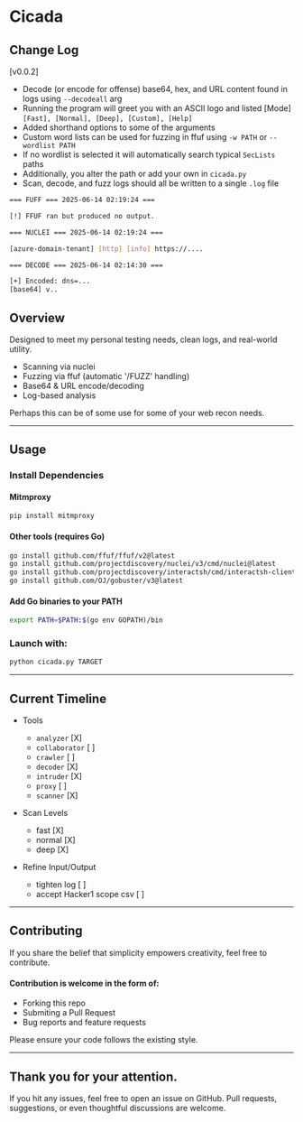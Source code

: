 # Cicada

## Change Log
[v0.0.2]

- Decode (or encode for offense) base64, hex, and URL content found in logs using `--decodeall` arg
- Running the program will greet you with an ASCII logo and listed [Mode] `[Fast], [Normal], [Deep], [Custom], [Help]`
- Added shorthand options to some of the arguments
- Custom word lists can be used for fuzzing in ffuf using `-w PATH` or `--wordlist PATH`
- If no wordlist is selected it will automatically search typical `SecLists` paths
- Additionally, you alter the path or add your own in `cicada.py`
- Scan, decode, and fuzz logs should all be written to a single `.log` file 
```bash
=== FUFF === 2025-06-14 02:19:24 ===

[!] FFUF ran but produced no output.

=== NUCLEI === 2025-06-14 02:19:24 ===

[azure-domain-tenant] [http] [info] https://....

=== DECODE === 2025-06-14 02:14:30 ===

[+] Encoded: dns=...
[base64] v..
```

## Overview
Designed to meet my personal testing needs, clean logs, and real-world utility.

- Scanning via nuclei
- Fuzzing via ffuf (automatic '/FUZZ' handling)
- Base64 & URL encode/decoding
- Log-based analysis

Perhaps this can be of some use for some of your web recon needs.

---

## Usage
### Install Dependencies
#### Mitmproxy
```bash
pip install mitmproxy
```

#### Other tools (requires Go)
```bash
go install github.com/ffuf/ffuf/v2@latest
go install github.com/projectdiscovery/nuclei/v3/cmd/nuclei@latest
go install github.com/projectdiscovery/interactsh/cmd/interactsh-client@latest
go install github.com/OJ/gobuster/v3@latest
```

#### Add Go binaries to your PATH
```bash
export PATH=$PATH:$(go env GOPATH)/bin
```

### Launch with:
```bash
python cicada.py TARGET
```

---

## Current Timeline

- Tools
	- `analyzer`				[X]
	- `collaborator`			[ ]
	- `crawler`					[ ]
	- `decoder`					[X]
	- `intruder`				[X]
	- `proxy`					[ ]
	- `scanner`					[X]

- Scan Levels
	- fast						[X]
	- normal					[X]
	- deep						[X]

- Refine Input/Output
	- tighten log				[ ]
	- accept Hacker1 scope csv	[ ]

---

## Contributing

If you share the belief that simplicity empowers creativity, feel free to contribute.

#### Contribution is welcome in the form of:
- Forking this repo
- Submiting a Pull Request
- Bug reports and feature requests

Please ensure your code follows the existing style.

---

## Thank you for your attention.
If you hit any issues, feel free to open an issue on GitHub.
Pull requests, suggestions, or even thoughtful discussions are welcome.
